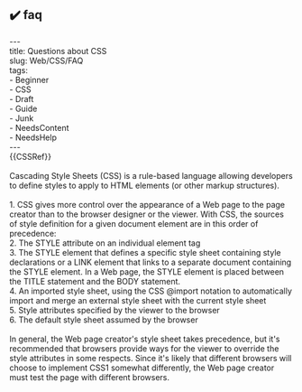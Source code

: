 ## ✔️ faq 
 ---<br/>title: Questions about CSS<br/>slug: Web/CSS/FAQ<br/>tags:<br/>  - Beginner<br/>  - CSS<br/>  - Draft<br/>  - Guide<br/>  - Junk<br/>  - NeedsContent<br/>  - NeedsHelp<br/>---<br/>{{CSSRef}}<br/><br/>Cascading Style Sheets (CSS) is a rule-based language allowing developers to define styles to apply to HTML elements (or other markup structures).<br/><br/>1. CSS gives more control over the appearance of a Web page to the page creator than to the browser designer or the viewer. With CSS, the sources of style definition for a given document element are in this order of precedence:<br/>2. The STYLE attribute on an individual element tag<br/>3. The STYLE element that defines a specific style sheet containing style declarations or a LINK element that links to a separate document containing the STYLE element. In a Web page, the STYLE element is placed between the TITLE statement and the BODY statement.<br/>4. An imported style sheet, using the CSS @import notation to automatically import and merge an external style sheet with the current style sheet<br/>5. Style attributes specified by the viewer to the browser<br/>6. The default style sheet assumed by the browser<br/><br/>In general, the Web page creator's style sheet takes precedence, but it's recommended that browsers provide ways for the viewer to override the style attributes in some respects. Since it's likely that different browsers will choose to implement CSS1 somewhat differently, the Web page creator must test the page with different browsers.<br/>